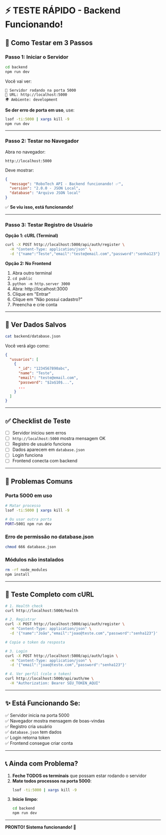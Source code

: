 # ⚡ TESTE RÁPIDO - Backend Funcionando!

## 🚀 Como Testar em 3 Passos

### Passo 1: Iniciar o Servidor

```bash
cd backend
npm run dev
```

Você vai ver:
```
🚀 Servidor rodando na porta 5000
📍 URL: http://localhost:5000
🌍 Ambiente: development
```

**Se der erro de porta em uso**, use:
```bash
lsof -ti:5000 | xargs kill -9
npm run dev
```

---

### Passo 2: Testar no Navegador

Abra no navegador:
```
http://localhost:5000
```

Deve mostrar:
```json
{
  "message": "RoboTech API - Backend funcionando! ✅",
  "version": "2.0.0 - JSON Local",
  "database": "Arquivo JSON local"
}
```

✅ **Se viu isso, está funcionando!**

---

### Passo 3: Testar Registro de Usuário

**Opção 1: cURL (Terminal)**
```bash
curl -X POST http://localhost:5000/api/auth/register \
  -H "Content-Type: application/json" \
  -d '{"name":"Teste","email":"teste@email.com","password":"senha123"}'
```

**Opção 2: No Frontend**
1. Abra outro terminal
2. `cd public`
3. `python -m http.server 3000`
4. Abra: http://localhost:3000
5. Clique em "Entrar"
6. Clique em "Não possui cadastro?"
7. Preencha e crie conta

---

## 📂 Ver Dados Salvos

```bash
cat backend/database.json
```

Você verá algo como:
```json
{
  "usuarios": [
    {
      "_id": "1234567890abc",
      "name": "Teste",
      "email": "teste@email.com",
      "password": "$2a$10$...",
      ...
    }
  ]
}
```

---

## ✅ Checklist de Teste

- [ ] Servidor iniciou sem erros
- [ ] `http://localhost:5000` mostra mensagem OK
- [ ] Registro de usuário funciona
- [ ] Dados aparecem em `database.json`
- [ ] Login funciona
- [ ] Frontend conecta com backend

---

## 🐛 Problemas Comuns

### Porta 5000 em uso
```bash
# Matar processo
lsof -ti:5000 | xargs kill -9

# Ou usar outra porta
PORT=5001 npm run dev
```

### Erro de permissão no database.json
```bash
chmod 666 database.json
```

### Módulos não instalados
```bash
rm -rf node_modules
npm install
```

---

## 🧪 Teste Completo com cURL

```bash
# 1. Health check
curl http://localhost:5000/health

# 2. Registrar
curl -X POST http://localhost:5000/api/auth/register \
  -H "Content-Type: application/json" \
  -d '{"name":"João","email":"joao@teste.com","password":"senha123"}'

# Copie o token da resposta

# 3. Login
curl -X POST http://localhost:5000/api/auth/login \
  -H "Content-Type: application/json" \
  -d '{"email":"joao@teste.com","password":"senha123"}'

# 4. Ver perfil (cole o token)
curl http://localhost:5000/api/auth/me \
  -H "Authorization: Bearer SEU_TOKEN_AQUI"
```

---

## ✨ Está Funcionando Se:

✅ Servidor inicia na porta 5000  
✅ Navegador mostra mensagem de boas-vindas  
✅ Registro cria usuário  
✅ `database.json` tem dados  
✅ Login retorna token  
✅ Frontend consegue criar conta  

---

## 📞 Ainda com Problema?

1. **Feche TODOS os terminais** que possam estar rodando o servidor
2. **Mate todos processos na porta 5000**:
   ```bash
   lsof -ti:5000 | xargs kill -9
   ```
3. **Inicie limpo**:
   ```bash
   cd backend
   npm run dev
   ```

---

**PRONTO! Sistema funcionando! 🎉**

